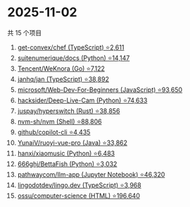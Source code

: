 # 2025-11-02

共 15 个项目

<!-- BEGIN GITHUB -->
<!-- 最后更新时间 2025-11-02 02:11:17 +0800 -->
1. [get-convex/chef (TypeScript) ⭐2,611](https://github.com/get-convex/chef)
1. [suitenumerique/docs (Python) ⭐14,147](https://github.com/suitenumerique/docs)
1. [Tencent/WeKnora (Go) ⭐7,122](https://github.com/Tencent/WeKnora)
1. [janhq/jan (TypeScript) ⭐38,892](https://github.com/janhq/jan)
1. [microsoft/Web-Dev-For-Beginners (JavaScript) ⭐93,650](https://github.com/microsoft/Web-Dev-For-Beginners)
1. [hacksider/Deep-Live-Cam (Python) ⭐74,633](https://github.com/hacksider/Deep-Live-Cam)
1. [juspay/hyperswitch (Rust) ⭐38,856](https://github.com/juspay/hyperswitch)
1. [nvm-sh/nvm (Shell) ⭐88,806](https://github.com/nvm-sh/nvm)
1. [github/copilot-cli ⭐4,435](https://github.com/github/copilot-cli)
1. [YunaiV/ruoyi-vue-pro (Java) ⭐33,862](https://github.com/YunaiV/ruoyi-vue-pro)
1. [hanxi/xiaomusic (Python) ⭐6,483](https://github.com/hanxi/xiaomusic)
1. [666ghj/BettaFish (Python) ⭐3,032](https://github.com/666ghj/BettaFish)
1. [pathwaycom/llm-app (Jupyter Notebook) ⭐46,320](https://github.com/pathwaycom/llm-app)
1. [lingodotdev/lingo.dev (TypeScript) ⭐3,968](https://github.com/lingodotdev/lingo.dev)
1. [ossu/computer-science (HTML) ⭐196,640](https://github.com/ossu/computer-science)
<!-- END GITHUB -->